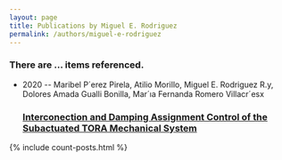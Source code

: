 ```yaml
---
layout: page
title: Publications by Miguel E. Rodriguez
permalink: /authors/miguel-e-rodriguez
---
```


<h3 id="number-posts">There are ... items referenced.</h3>
<ul class="post-list">
<li><span class='post-meta'>2020 -- Maribel P´erez Pirela, Atilio Morillo, Miguel E. Rodriguez R.y, Dolores Amada Gualli Bonilla, Mar´ıa Fernanda Romero Villacr´esx</span><h3><a class='post-link' href="{{ site.baseurl }}/interconection-and-damping-assignment-control-of-the-subactuated-tora-mechanical-system">Interconection and Damping Assignment Control of the Subactuated TORA Mechanical System</a></h3></li>

</ul>
{% include count-posts.html %}
